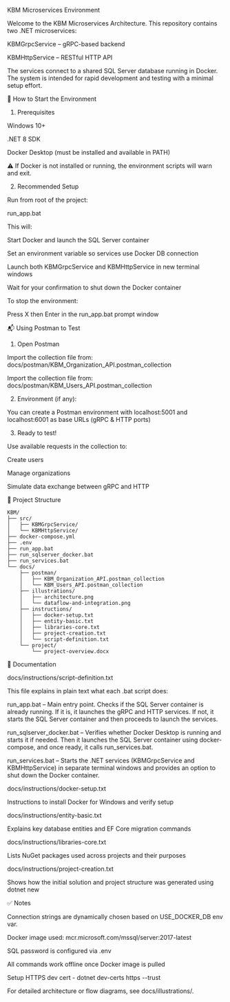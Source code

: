 ﻿KBM Microservices Environment

Welcome to the KBM Microservices Architecture. This repository contains two .NET microservices:

KBMGrpcService – gRPC-based backend

KBMHttpService – RESTful HTTP API

The services connect to a shared SQL Server database running in Docker. The system is intended for rapid development and testing with a minimal setup effort.

🚀 How to Start the Environment

1. Prerequisites

Windows 10+

.NET 8 SDK

Docker Desktop (must be installed and available in PATH)

⚠️ If Docker is not installed or running, the environment scripts will warn and exit.

2. Recommended Setup

Run from root of the project:

run_app.bat

This will:

Start Docker and launch the SQL Server container

Set an environment variable so services use Docker DB connection

Launch both KBMGrpcService and KBMHttpService in new terminal windows

Wait for your confirmation to shut down the Docker container

To stop the environment:

Press X then Enter in the run_app.bat prompt window

📬 Using Postman to Test

1. Open Postman

Import the collection file from: docs/postman/KBM_Organization_API.postman_collection

Import the collection file from: docs/postman/KBM_Users_API.postman_collection

2. Environment (if any):

You can create a Postman environment with localhost:5001 and localhost:6001 as base URLs (gRPC & HTTP ports)

3. Ready to test!

Use available requests in the collection to:

Create users

Manage organizations

Simulate data exchange between gRPC and HTTP

📁 Project Structure

```
KBM/
├── src/
│   ├── KBMGrpcService/
│   └── KBMHttpService/
├── docker-compose.yml
├── .env
├── run_app.bat
├── run_sqlserver_docker.bat
├── run_services.bat
└── docs/
    ├── postman/
    │   ├── KBM_Organization_API.postman_collection
    │   └── KBM_Users_API.postman_collection
    ├── illustrations/
    │   ├── architecture.png
    │   └── dataflow-and-integration.png
    ├── instructions/
    │   ├── docker-setup.txt
    │   ├── entity-basic.txt
    │   ├── libraries-core.txt
    │   ├── project-creation.txt
    │   └── script-definition.txt
    └── project/
        └── project-overview.docx
```



📄 Documentation

docs/instructions/script-definition.txt

This file explains in plain text what each .bat script does:

run_app.bat – Main entry point. Checks if the SQL Server container is already running. If it is, it launches the gRPC and HTTP services. If not, it starts the SQL Server container and then proceeds to launch the services.

run_sqlserver_docker.bat – Verifies whether Docker Desktop is running and starts it if needed. Then it launches the SQL Server container using docker-compose, and once ready, it calls run_services.bat.

run_services.bat – Starts the .NET services (KBMGrpcService and KBMHttpService) in separate terminal windows and provides an option to shut down the Docker container.

docs/instructions/docker-setup.txt

Instructions to install Docker for Windows and verify setup

docs/instructions/entity-basic.txt

Explains key database entities and EF Core migration commands

docs/instructions/libraries-core.txt

Lists NuGet packages used across projects and their purposes

docs/instructions/project-creation.txt

Shows how the initial solution and project structure was generated using dotnet new

✅ Notes

Connection strings are dynamically chosen based on USE_DOCKER_DB env var.

Docker image used: mcr.microsoft.com/mssql/server:2017-latest

SQL password is configured via .env

All commands work offline once Docker image is pulled

Setup HTTPS dev cert - dotnet dev-certs https --trust

For detailed architecture or flow diagrams, see docs/illustrations/.

